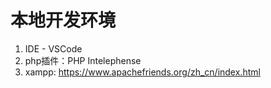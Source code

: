 # 本地开发环境
1. IDE - VSCode
2. php插件：PHP Intelephense
3. xampp: https://www.apachefriends.org/zh_cn/index.html